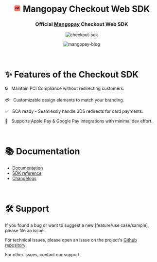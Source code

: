 <div align="center">

<h1>
    <img alt="mangopay-logo" src="https://github.com/Mangopay/mangopay-checkout-web/blob/main/images/mangopay-logo.png?raw=true" height="24px" />
    Mangopay Checkout Web SDK
</h1>

<h3>Official <a href="https://mangopay.com">Mangopay</a> Checkout Web SDK</h3>

<p>
    <img alt="checkout-sdk" src="https://img.shields.io/npm/v/@mangopay/checkout-sdk" />
</p>

<img alt="mangopay-blog" src="https://blog.mangopay.com/hubfs/Desktop%20-%201032x480@2x-3.png" width="50%" />

</div>

<br/>
<br/>

# ✨ Features of the Checkout SDK

🔒 &nbsp; Maintain PCI Compliance without redirecting customers.

💳 &nbsp; Customizable design elements to match your branding.

✅ &nbsp; SCA ready - Seamlessly handle 3DS redirects for card payments.

📱 &nbsp; Supports Apple Pay & Google Pay integrations with minimal dev effort.

<br/>

# 📚 Documentation

- [Documentation](https://mangopay.com/docs)
- [SDK reference](https://mangopay.com/docs/sdk/checkout-web)
- [Changelogs](https://github.com/Mangopay/mangopay-checkout-web/blob/main/CHANGELOG.md)

<br/>

# 🛠️ Support

If you found a bug or want to suggest a new [feature/use case/sample], please file an issue.

For technical issues, please open an issue on the project's [Github repository](https://github.com/Mangopay/mangopay-checkout-web/)

For other issues, contact our support.

<br/>
